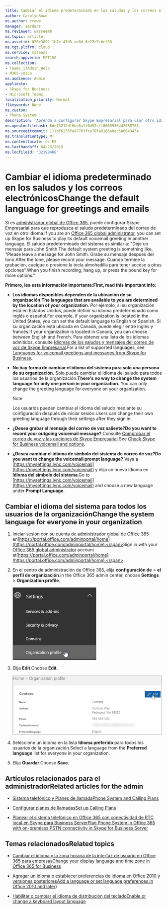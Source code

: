 ```yaml
---
title: Cambiar el idioma predeterminado en los saludos y los correos electrónicos
author: CarolynRowe
ms.author: crowe
manager: serdars
ms.reviewer: wasseemh
ms.topic: article
ms.assetid: 820c3892-1b7e-47d3-ae8d-6e27e7cbcf38
ms.tgt.pltfrm: cloud
ms.service: msteams
search.appverid: MET150
ms.collection:
- Teams_ITAdmin_Help
- M365-voice
ms.audience: Admin
appliesto:
- Skype for Business
- Microsoft Teams
localization_priority: Normal
f1keywords: None
ms.custom:
- Phone System
description: 'Aprenda a configurar Skype Empresarial para usar otro idioma para el saludo del correo de voz predeterminado de su organización. '
ms.openlocfilehash: 6de73212df6be8a1f0d52cff8065536442085783
ms.sourcegitcommit: 111bf6255fa877b3fce70fa8166e8ec5a6643434
ms.translationtype: MT
ms.contentlocale: es-ES
ms.lasthandoff: 04/23/2019
ms.locfileid: "32198488"
---
```

# <a name="change-the-default-language-for-greetings-and-emails"></a><span data-ttu-id="76bc6-103">Cambiar el idioma predeterminado en los saludos y los correos electrónicos</span><span class="sxs-lookup"><span data-stu-id="76bc6-103">Change the default language for greetings and emails</span></span>

<span data-ttu-id="76bc6-104">Si es [administrador global de Office 365](https://support.office.com/article/da585eea-f576-4f55-a1e0-87090b6aaa9d), puede configurar Skype Empresarial para que reproduzca el saludo predeterminado del correo de voz en otro idioma.</span><span class="sxs-lookup"><span data-stu-id="76bc6-104">If you are an [Office 365 global administrator](https://support.office.com/article/da585eea-f576-4f55-a1e0-87090b6aaa9d), you can set up Skype for Business to play its default voicemail greeting in another language.</span></span> <span data-ttu-id="76bc6-105">El saludo predeterminado del sistema es similar a: "Deje un mensaje para John Smith.</span><span class="sxs-lookup"><span data-stu-id="76bc6-105">The default system greeting is something like, "Please leave a message for John Smith.</span></span> <span data-ttu-id="76bc6-106">Grabe su mensaje después del tono.</span><span class="sxs-lookup"><span data-stu-id="76bc6-106">After the tone, please record your message.</span></span> <span data-ttu-id="76bc6-107">Cuando termine la grabación, cuelgue o presione la tecla almohadilla para tener acceso a otras opciones".</span><span class="sxs-lookup"><span data-stu-id="76bc6-107">When you finish recording, hang up, or press the pound key for more options."</span></span> 
  
 <span data-ttu-id="76bc6-108">**Primero, lea esta información importante:**</span><span class="sxs-lookup"><span data-stu-id="76bc6-108">**First, read this important info:**</span></span>
  
- <span data-ttu-id="76bc6-109">**Los idiomas disponibles dependen de la ubicación de su organización**.</span><span class="sxs-lookup"><span data-stu-id="76bc6-109">**The languages that are available to you are determined by the location of your organization**.</span></span> <span data-ttu-id="76bc6-110">Por ejemplo, si su organización está en Estados Unidos, puede definir su idioma predeterminado como inglés o español.</span><span class="sxs-lookup"><span data-stu-id="76bc6-110">For example, if your organization is located in the United States, you can set the default language to English or Spanish.</span></span> <span data-ttu-id="76bc6-111">Si su organización está ubicada en Canadá, puede elegir entre inglés y francés.</span><span class="sxs-lookup"><span data-stu-id="76bc6-111">If your organization is located in Canada, you can choose between English and French.</span></span> <span data-ttu-id="76bc6-112">Para obtener una lista de los idiomas admitidos, consulte [Idiomas de los saludos y mensajes del correo de voz de Skype Empresarial](languages-for-voicemail-greetings-and-messages.md).</span><span class="sxs-lookup"><span data-stu-id="76bc6-112">For a list of supported languages, see [Languages for voicemail greetings and messages from Skype for Business](languages-for-voicemail-greetings-and-messages.md).</span></span>
    
- <span data-ttu-id="76bc6-p103">**No hay forma de cambiar el idioma del sistema para solo una persona de su organización.** Solo puede cambiar el idioma del saludo para todos los usuarios de la organización.</span><span class="sxs-lookup"><span data-stu-id="76bc6-p103">**There's no way to change the system language for only one person in your organization.** You can only change the greeting language for everyone on your organization.</span></span>
    
    > [!NOTE]
    > <span data-ttu-id="76bc6-115">Los usuarios pueden cambiar el idioma del saludo mediante su configuración después de iniciar sesión.</span><span class="sxs-lookup"><span data-stu-id="76bc6-115">Users can change their own greeting language through their settings after they sign in.</span></span> 
  
- <span data-ttu-id="76bc6-116">**¿Desea grabar el mensaje del correo de voz saliente?**</span><span class="sxs-lookup"><span data-stu-id="76bc6-116">**Do you want to record your outgoing voicemail message?**</span></span> <span data-ttu-id="76bc6-117">Consulte [Comprobar el correo de voz y las opciones de Skype Empresarial](https://support.office.com/article/2deea7f8-831f-4e85-a0d4-b34da55945a8).</span><span class="sxs-lookup"><span data-stu-id="76bc6-117">See [Check Skype for Business voicemail and options](https://support.office.com/article/2deea7f8-831f-4e85-a0d4-b34da55945a8).</span></span>

- <span data-ttu-id="76bc6-118">**¿Desea cambiar el idioma de símbolo del sistema de correo de voz?**</span><span class="sxs-lookup"><span data-stu-id="76bc6-118">**Do you want to change the voicemail prompt language?**</span></span> <span data-ttu-id="76bc6-119">Vaya a [https://mysettings.lync.com/voicemail](https://mysettings.lync.com/voicemail) y elija un nuevo idioma en **Idioma del símbolo del sistema**.</span><span class="sxs-lookup"><span data-stu-id="76bc6-119">Go to [https://mysettings.lync.com/voicemail](https://mysettings.lync.com/voicemail) and choose a new language under **Prompt Language**.</span></span>
    
## <a name="change-the-system-language-for-everyone-in-your-organization"></a><span data-ttu-id="76bc6-120">Cambiar el idioma del sistema para todos los usuarios de la organización</span><span class="sxs-lookup"><span data-stu-id="76bc6-120">Change the system language for everyone in your organization</span></span>

1. <span data-ttu-id="76bc6-121">Iniciar sesión con su cuenta de [administrador global de Office 365](https://support.office.com/article/da585eea-f576-4f55-a1e0-87090b6aaa9d) en[https://portal.office.com/adminportal/home](https://portal.office.com/adminportal/home).</span><span class="sxs-lookup"><span data-stu-id="76bc6-121">Sign in with your [Office 365 global administrator](https://support.office.com/article/da585eea-f576-4f55-a1e0-87090b6aaa9d) account at[https://portal.office.com/adminportal/home](https://portal.office.com/adminportal/home).</span></span> 
    
2. <span data-ttu-id="76bc6-122">En el centro de administración de Office 365, elija **configuración de** > **el perfil de organización**.</span><span class="sxs-lookup"><span data-stu-id="76bc6-122">In the Office 365 admin center, choose **Settings** > **Organization profile**.</span></span> 
    
     ![Choose Settings and then choose Organization profile.](media/9d9de520-bb84-409f-9417-96bd8ec86c48.png)
  
3. <span data-ttu-id="76bc6-124">Elija **Edit**.</span><span class="sxs-lookup"><span data-stu-id="76bc6-124">Choose **Edit**.</span></span>
    
    ![Elija Editar.](media/e4a0b09d-2b68-4bc8-a0d3-230939843ee2.png)
  
4. <span data-ttu-id="76bc6-126">Seleccione un idioma en la lista **Idioma preferido** para todos los usuarios de la organización.</span><span class="sxs-lookup"><span data-stu-id="76bc6-126">Select a language from the **Preferred language** list for everyone in your organization.</span></span>
    
5. <span data-ttu-id="76bc6-127">Elija **Guardar**.</span><span class="sxs-lookup"><span data-stu-id="76bc6-127">Choose **Save**.</span></span>
    
## <a name="related-articles-for-the-admin"></a><span data-ttu-id="76bc6-128">Artículos relacionados para el administrador</span><span class="sxs-lookup"><span data-stu-id="76bc6-128">Related articles for the admin</span></span>

- [<span data-ttu-id="76bc6-129">Sistema telefónico y Planes de llamada</span><span class="sxs-lookup"><span data-stu-id="76bc6-129">Phone System and Calling Plans</span></span>](calling-plan-landing-page.md)
    
- [<span data-ttu-id="76bc6-130">Configurar planes de llamadas</span><span class="sxs-lookup"><span data-stu-id="76bc6-130">Set up Calling Plans</span></span>](set-up-calling-plans.md)
    
- [<span data-ttu-id="76bc6-131">Planear el sistema telefónico en Office 365 con conectividad de RTC local en Skype para Business Server</span><span class="sxs-lookup"><span data-stu-id="76bc6-131">Plan Phone System in Office 365 with on-premises PSTN connectivity in Skype for Business Server</span></span>](https://go.microsoft.com/fwlink/?LinkId=717947)
    
## <a name="related-topics"></a><span data-ttu-id="76bc6-132">Temas relacionados</span><span class="sxs-lookup"><span data-stu-id="76bc6-132">Related topics</span></span>

- [<span data-ttu-id="76bc6-133">Cambiar el idioma y la zona horaria de la interfaz de usuario en Office 365 para empresas</span><span class="sxs-lookup"><span data-stu-id="76bc6-133">Change your display language and time zone in Office 365 for Business</span></span>](https://support.office.com/article/Change-your-display-language-and-time-zone-in-Office-365-for-Business-6f238bff-5252-441e-b32b-655d5d85d15b)
    
- <span data-ttu-id="76bc6-134">[Agregar un idioma o establecer preferencias de idioma en Office 2010 y versiones posteriores](https://support.office.com/article/Add-a-language-or-set-language-preferences-in-Office-663d9d94-ca99-4a0d-973e-7c4a6b8a827d)</span><span class="sxs-lookup"><span data-stu-id="76bc6-134">[Add a language or set language preferences in Office 2010 and later](https://support.office.com/article/Add-a-language-or-set-language-preferences-in-Office-663d9d94-ca99-4a0d-973e-7c4a6b8a827d))</span></span>
    
- [<span data-ttu-id="76bc6-135">Habilitar o cambiar el idioma de distribución del teclado</span><span class="sxs-lookup"><span data-stu-id="76bc6-135">Enable or change a keyboard layout language</span></span>](https://support.office.com/article/Enable-or-change-a-keyboard-layout-language-1c2242c0-fe15-4bc3-99bc-535de6f4f258)
    
  
 
